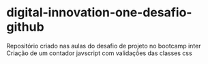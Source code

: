 # digital-innovation-one-desafio-github
Repositório criado nas aulas do desafio de projeto no bootcamp inter
Criação de um contador javscript com validações das classes css

